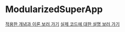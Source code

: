 # ModularizedSuperApp

[적용한 개념과 이론 보러 가기](https://ios-chansoo.tistory.com/8)
[실제 코드에 대한 설명 보러 가기]()
